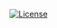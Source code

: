 [![License](https://img.shields.io/badge/license-MIT-blue.svg)](https://https://github.com/Melkor-1/binviz/edit/main/LICENSE)
